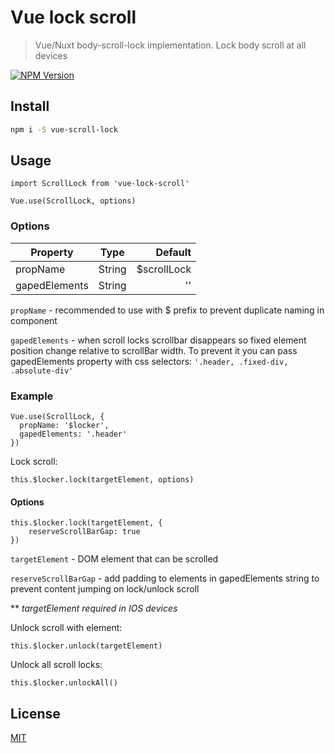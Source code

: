 # Vue lock scroll

> Vue/Nuxt body-scroll-lock implementation. Lock body scroll at all devices

[![NPM Version][npm-image]][npm-url]

## Install

```bash
npm i -S vue-scroll-lock
```

## Usage

```
import ScrollLock from 'vue-lock-scroll'

Vue.use(ScrollLock, options)
```
### Options
| Property        | Type           | Default  |
| ------------- |:-------------:| -----:|
| propName      | String | $scrollLock |
| gapedElements      | String      |   '' |

`propName` - recommended to use with $ prefix to prevent duplicate naming in component

`gapedElements` - when scroll locks scrollbar 
disappears so fixed element position change relative to scrollBar width. To prevent it you can pass gapedElements property with css selectors: `'.header, .fixed-div, .absolute-div'`

### Example
```
Vue.use(ScrollLock, {
  propName: '$locker',
  gapedElements: '.header'
})
```
Lock scroll:
```
this.$locker.lock(targetElement, options)
```

#### Options
```
this.$locker.lock(targetElement, {
    reserveScrollBarGap: true
})
```
`targetElement` - DOM element that can be scrolled

`reserveScrollBarGap` - add padding to elements in gapedElements string to prevent content jumping on lock/unlock scroll

** *targetElement required in IOS devices*

Unlock scroll with element:
```
this.$locker.unlock(targetElement)
```
Unlock all scroll locks:
```
this.$locker.unlockAll()
```
## License

[MIT](http://vjpr.mit-license.org)

[npm-image]: https://img.shields.io/npm/v/vue-lock-scroll.svg
[npm-url]: https://www.npmjs.com/package/vue-lock-scroll
